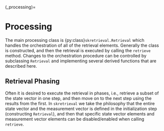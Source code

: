 (_processing)=
# Processing
The main processing class is {py:class}`skretrieval.Retrieval` which handles the
orchestration of all of the retrieval elements.
Generally the class is constructed, and then the retrieval is executed by calling the `retrieve` method.
Changes to the orchestration procedure can be controlled by subclassing `Retrieval` and
implementing several derived functions that are described here.

## Retrieval Phasing
Often it is desired to execute the retrieval in phases, i.e., retrieve a subset of the state vector
in one step, and then move on to the next step using the results from the first.  In `skretrieval`
we take the philosophy that the entire state vector and the measurement vector is defined in the
initialization step (constructing `Retrieval`), and then that specific state vector elements and
measurement vector elements can be disabled/enabled when calling `retrieve`.
